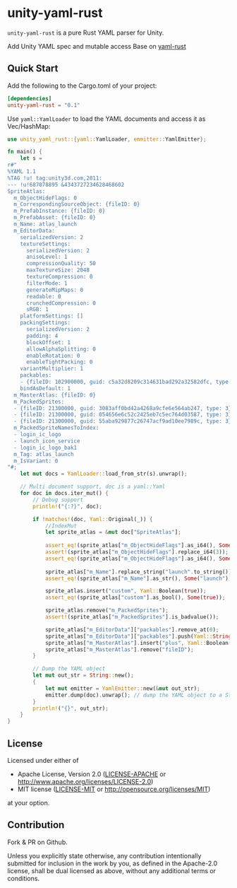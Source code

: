 # unity-yaml-rust

`unity-yaml-rust` is a pure Rust YAML parser for Unity.

Add Unity YAML spec and mutable access Base on [yaml-rust](https://github.com/chyh1990/yaml-rust) 


## Quick Start

Add the following to the Cargo.toml of your project:

```toml
[dependencies]
unity-yaml-rust = "0.1"
```

Use `yaml::YamlLoader` to load the YAML documents and access it
as Vec/HashMap:

```rust
use unity_yaml_rust::{yaml::YamlLoader, emmitter::YamlEmitter};

fn main() {
    let s =
r#"
%YAML 1.1
%TAG !u! tag:unity3d.com,2011:
--- !u!687078895 &4343727234628468602
SpriteAtlas:
  m_ObjectHideFlags: 0
  m_CorrespondingSourceObject: {fileID: 0}
  m_PrefabInstance: {fileID: 0}
  m_PrefabAsset: {fileID: 0}
  m_Name: atlas_launch
  m_EditorData:
    serializedVersion: 2
    textureSettings:
      serializedVersion: 2
      anisoLevel: 1
      compressionQuality: 50
      maxTextureSize: 2048
      textureCompression: 0
      filterMode: 1
      generateMipMaps: 0
      readable: 0
      crunchedCompression: 0
      sRGB: 1
    platformSettings: []
    packingSettings:
      serializedVersion: 2
      padding: 4
      blockOffset: 1
      allowAlphaSplitting: 0
      enableRotation: 0
      enableTightPacking: 0
    variantMultiplier: 1
    packables:
    - {fileID: 102900000, guid: c5a32d8209c314631bad292a32582dfc, type: 3}
    bindAsDefault: 1
  m_MasterAtlas: {fileID: 0}
  m_PackedSprites:
  - {fileID: 21300000, guid: 3083aff0bd42a4268a9cfe6e564ab247, type: 3}
  - {fileID: 21300000, guid: 054656e6c52c2425eb7c5ec764d03587, type: 3}
  - {fileID: 21300000, guid: 55aba929877c26747acf9ad10ee7989c, type: 3}
  m_PackedSpriteNamesToIndex:
  - login_ic_logo
  - launch_icon_service
  - login_ic_logo_bak1
  m_Tag: atlas_launch
  m_IsVariant: 0
"#;
    let mut docs = YamlLoader::load_from_str(s).unwrap();

    // Multi document support, doc is a yaml::Yaml
    for doc in docs.iter_mut() {
        // Debug support
        println!("{:?}", doc);

        if !matches!(doc, Yaml::Original(_)) {
            //IndexMut
            let sprite_atlas = &mut doc["SpriteAtlas"];
            
            assert_eq!(sprite_atlas["m_ObjectHideFlags"].as_i64(), Some(0i64));
            assert!(sprite_atlas["m_ObjectHideFlags"].replace_i64(3));
            assert_eq!(sprite_atlas["m_ObjectHideFlags"].as_i64(), Some(3i64));
            
            sprite_atlas["m_Name"].replace_string("launch".to_string());
            assert_eq!(sprite_atlas["m_Name"].as_str(), Some("launch"));

            sprite_atlas.insert("custom", Yaml::Boolean(true));
            assert_eq!(sprite_atlas["custom"].as_bool(), Some(true));

            sprite_atlas.remove("m_PackedSprites");
            assert!(sprite_atlas["m_PackedSprites"].is_badvalue());

            sprite_atlas["m_EditorData"]["packables"].remove_at(0);
            sprite_atlas["m_EditorData"]["packables"].push(Yaml::String("ppp".to_string()));
            sprite_atlas["m_MasterAtlas"].insert("plus", Yaml::Boolean(false));
            sprite_atlas["m_MasterAtlas"].remove("fileID");
        }

        // Dump the YAML object
        let mut out_str = String::new();
        {
            let mut emitter = YamlEmitter::new(&mut out_str);
            emitter.dump(doc).unwrap(); // dump the YAML object to a String
        }
        println!("{}", out_str);
    }
}
```

## License

Licensed under either of

 * Apache License, Version 2.0 ([LICENSE-APACHE](LICENSE-APACHE) or http://www.apache.org/licenses/LICENSE-2.0)
 * MIT license ([LICENSE-MIT](LICENSE-MIT) or http://opensource.org/licenses/MIT)

at your option.

## Contribution

Fork & PR on Github.

Unless you explicitly state otherwise, any contribution intentionally submitted
for inclusion in the work by you, as defined in the Apache-2.0 license, shall be dual licensed as above, without any
additional terms or conditions.
